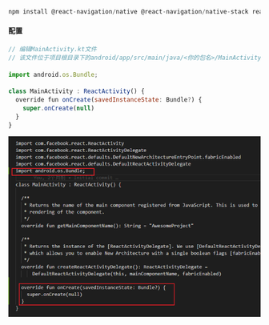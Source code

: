 ```js
npm install @react-navigation/native @react-navigation/native-stack react-native-screens react-native-safe-area-context
```

#### 配置

```js
// 编辑MainActivity.kt文件
// 该文件位于项目根目录下的android/app/src/main/java/<你的包名>/MainActivity.kt

import android.os.Bundle;

class MainActivity : ReactActivity() {
  override fun onCreate(savedInstanceState: Bundle?) {
    super.onCreate(null)
  }
}
```

![image-20240407230520052](asset/image-20240407230520052.png)
